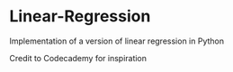 # Linear-Regression
Implementation of a version of linear regression in Python

Credit to Codecademy for inspiration
